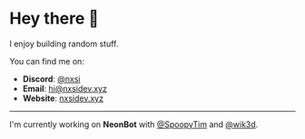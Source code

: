 # Hey there 👋

I enjoy building random stuff.

You can find me on:
* **Discord**: [@nxsi](https://discord.com/users/852851914005544960)
* **Email**: [hi@nxsidev.xyz](mailto:hi@nxsidev.xyz)
* **Website**: [nxsidev.xyz](https://nxsidev.xyz)

---

I'm currently working on **NeonBot** with [@SpoopyTim](https://github.com/spoopytim) and [@wik3d](https://github.com/wik3d).
